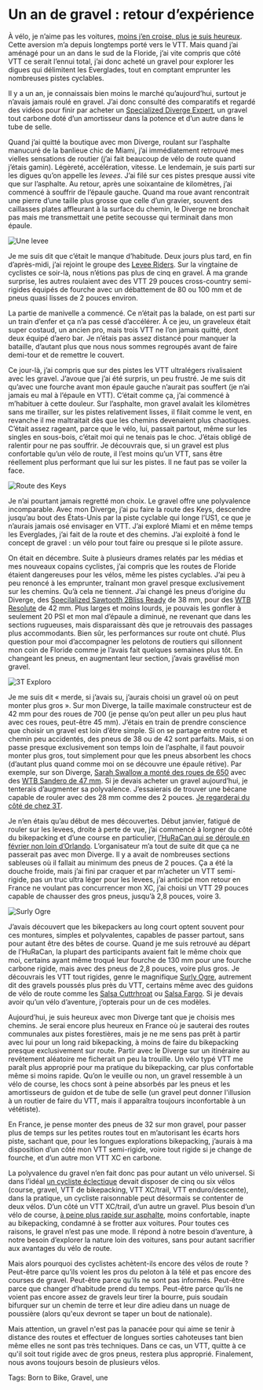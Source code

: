 # Un an de gravel : retour d’expérience

À vélo, je n’aime pas les voitures, [moins j’en croise, plus je suis heureux](https://tcrouzet.com/2019/03/18/ma-velosophie-et-ses-consequences-pratiques/). Cette aversion m’a depuis longtemps porté vers le VTT. Mais quand j’ai aménagé pour un an dans le sud de la Floride, j’ai vite compris que côté VTT ce serait l’ennui total, j’ai donc acheté un gravel pour explorer les digues qui délimitent les Everglades, tout en comptant emprunter les nombreuses pistes cyclables.<span id="more-51509"></span>

Il y a un an, je connaissais bien moins le marché qu’aujourd’hui, surtout je n’avais jamais roulé en gravel. J’ai donc consulté des comparatifs et regardé des vidéos pour finir par acheter un [Specialized Diverge Expert](https://www.specialized.com/us/en/mens-diverge-expert-x1/p/154313?color=227301-154313), un gravel tout carbone doté d’un amortisseur dans la potence et d’un autre dans le tube de selle.

Quand j’ai quitté la boutique avec mon Diverge, roulant sur l’asphalte manucuré de la banlieue chic de Miami, j’ai immédiatement retrouvé mes vielles sensations de routier (j’ai fait beaucoup de vélo de route quand j’étais gamin). Légèreté, accélération, vitesse. Le lendemain, je suis parti sur les digues qu’on appelle les *levees*. J’ai filé sur ces pistes presque aussi vite que sur l’asphalte. Au retour, après une soixantaine de kilomètres, j’ai commencé à souffrir de l’épaule gauche. Quand ma roue avant rencontrait une pierre d’une taille plus grosse que celle d’un gravier, souvent des caillasses plates affleurant à la surface du chemin, le Diverge ne bronchait pas mais me transmettait une petite secousse qui terminait dans mon épaule.

![Une levee](https://tcrouzet.comhttps://tcrouzet.com/images_tc/2019/05/IMG_4109-600x450.jpg)

Je me suis dit que c’était le manque d’habitude. Deux jours plus tard, en fin d’après-midi, j’ai rejoint le groupe des [Levee Riders](https://www.facebook.com/groups/520743391417034/). Sur la vingtaine de cyclistes ce soir-là, nous n’étions pas plus de cinq en gravel. À ma grande surprise, les autres roulaient avec des VTT 29 pouces cross-country semi-rigides équipés de fourche avec un débattement de 80 ou 100 mm et de pneus quasi lisses de 2 pouces environ.

La partie de manivelle a commencé. Ce n’était pas la balade, on est parti sur un train d’enfer et ça n’a pas cessé d’accélérer. À ce jeu, un graveleux était super costaud, un ancien pro, mais trois VTT ne l’on jamais quitté, dont deux équipé d’aero bar. Je n’étais pas assez distancé pour manquer la bataille, d’autant plus que nous nous sommes regroupés avant de faire demi-tour et de remettre le couvert.

Ce jour-là, j’ai compris que sur des pistes les VTT ultralégers rivalisaient avec les gravel. J’avoue que j’ai été surpris, un peu frustré. Je me suis dit qu’avec une fourche avant mon épaule gauche n’aurait pas souffert (je n’ai jamais eu mal à l’épaule en VTT). C’était comme ça, j’ai commencé à m’habituer à cette douleur. Sur l’asphalte, mon gravel avalait les kilomètres sans me tirailler, sur les pistes relativement lisses, il filait comme le vent, en revanche il me maltraitait dès que les chemins devenaient plus chaotiques. C’était assez rageant, parce que le vélo, lui, passait partout, même sur les singles en sous-bois, c’était moi qui ne tenais pas le choc. J’étais obligé de ralentir pour ne pas souffrir. Je découvrais que, si un gravel est plus confortable qu’un vélo de route, il l’est moins qu’un VTT, sans être réellement plus performant que lui sur les pistes. Il ne faut pas se voiler la face.

![Route des Keys](https://tcrouzet.comhttps://tcrouzet.com/images_tc/2019/05/keys-600x287.jpg)

Je n’ai pourtant jamais regretté mon choix. Le gravel offre une polyvalence incomparable. Avec mon Diverge, j’ai pu faire la route des Keys, descendre jusqu’au bout des États-Unis par la piste cyclable qui longe l’US1, ce que je n’aurais jamais osé envisager en VTT. J’ai exploré Miami et en même temps les Everglades, j’ai fait de la route et des chemins. J’ai exploité à fond le concept de gravel : un vélo pour tout faire ou presque si le pilote assure.

On était en décembre. Suite à plusieurs drames relatés par les médias et mes nouveaux copains cyclistes, j’ai compris que les routes de Floride étaient dangereuses pour les vélos, même les pistes cyclables. J’ai peu à peu renoncé à les emprunter, traînant mon gravel presque exclusivement sur les chemins. Qu’à cela ne tiennent. J’ai changé les pneus d’origine du Diverge, des [Specilalized Sawtooth 2Bliss Ready](https://www.specialized.com/CA/en/sawtooth-2bliss-ready/p/155300?color=228364-155300&gclid=CjwKCAjw2cTmBRAVEiwA8YMgzf_6dwz_VVXWrMzylHVsEY3gipIER4obHXEV_wpXakAF9VEgfdyNHhoC8D4QAvD_BwE) de 38 mm, pour des [WTB Resolute](https://www.wtb.com/products/resolute) de 42 mm. Plus larges et moins lourds, je pouvais les gonfler à seulement 20 PSI et mon mal d’épaule a diminué, ne revenant que dans les sections rugueuses, mais disparaissant dès que je retrouvais des passages plus accommodants. Bien sûr, les performances sur route ont chuté. Plus question pour moi d’accompagner les pelotons de routiers qui sillonnent mon coin de Floride comme je l’avais fait quelques semaines plus tôt. En changeant les pneus, en augmentant leur section, j’avais gravélisé mon gravel.

![3T Exploro](https://tcrouzet.comhttps://tcrouzet.com/images_tc/2019/05/exploro-600x338.jpg)

Je me suis dit « merde, si j’avais su, j’aurais choisi un gravel où on peut monter plus gros ». Sur mon Diverge, la taille maximale constructeur est de 42 mm pour des roues de 700 (je pense qu’on peut aller un peu plus haut avec ces roues, peut-être 45 mm). J’étais en train de prendre conscience que choisir un gravel est loin d’être simple. Si on se partage entre route et chemin peu accidentés, des pneus de 38 ou de 42 sont parfaits. Mais, si on passe presque exclusivement son temps loin de l’asphalte, il faut pouvoir monter plus gros, tout simplement pour que les pneus absorbent les chocs (d’autant plus quand comme moi on se découvre une épaule rétive). Par exemple, sur son Diverge, [Sarah Swallow a monté des roues de 650](https://theradavist.com/2019/04/sarah-swallows-s-works-diverge-has-been-pushed-to-the-verge/#1) avec des [WTB Sandero de 47 mm](https://www.wtb.com/products/sendero). Si je devais acheter un gravel aujourd’hui, je tenterais d’augmenter sa polyvalence. J’essaierais de trouver une bécane capable de rouler avec des 28 mm comme des 2 pouces. [Je regarderai du côté de chez 3T](https://www.3t.bike/en/products/bikes/new-exploro-flatmount-565.html).

Je n’en étais qu’au début de mes découvertes. Début janvier, fatigué de rouler sur les levees, droite à perte de vue, j’ai commencé à lorgner du côté du bikepacking et d’une course en particulier, [l’HuRaCan qui se déroule en février non loin d’Orlando](https://tcrouzet.com/2019/02/08/satori-a-lake-lindsay/). L’organisateur m’a tout de suite dit que ça ne passerait pas avec mon Diverge. Il y a avait de nombreuses sections sableuses où il fallait au minimum des pneus de 2 pouces. Ça a été la douche froide, mais j’ai fini par craquer et par m’acheter un VTT semi-rigide, pas un truc ultra léger pour les levees, j’ai anticipé mon retour en France ne voulant pas concurrencer mon XC, j’ai choisi un VTT 29 pouces capable de chausser des gros pneus, jusqu’à 2,8 pouces, voire 3.

![Surly Ogre](https://tcrouzet.comhttps://tcrouzet.com/images_tc/2019/05/surly-600x405.jpg)

J’avais découvert que les bikepackers au long court optent souvent pour ces montures, simples et polyvalentes, capables de passer partout, sans pour autant être des bêtes de course. Quand je me suis retrouvé au départ de l’HuRaCan, la plupart des participants avaient fait le même choix que moi, certains ayant même troqué leur fourche de 130 mm pour une fourche carbone rigide, mais avec des pneus de 2,8 pouces, voire plus gros. Je découvrais les VTT tout rigides, genre le magnifique [Surly Ogre](https://surlybikes.com/bikes/ogre), autrement dit des gravels poussés plus près du VTT, certains même avec des guidons de vélo de route comme les [Salsa Cuttrhroat](https://salsacycles.com/bikes/cutthroat/2019_cutthroat_force_1) ou [Salsa Fargo](https://salsacycles.com/bikes/fargo/2019_fargo_apex_1). Si je devais avoir qu’un vélo d’aventure, j’opterais pour un de ces modèles.

Aujourd’hui, je suis heureux avec mon Diverge tant que je choisis mes chemins. Je serai encore plus heureux en France où je sauterai des routes communales aux pistes forestières, mais je ne me sens pas prêt à partir avec lui pour un long raid bikepacking, à moins de faire du bikepacking presque exclusivement sur route. Partir avec le Diverge sur un itinéraire au revêtement aléatoire me ficherait un peu la trouille. Un vélo typé VTT me paraît plus approprié pour ma pratique du bikepacking, car plus confortable même si moins rapide. Qu’on le veuille ou non, un gravel ressemble à un vélo de course, les chocs sont à peine absorbés par les pneus et les amortisseurs de guidon et de tube de selle (un gravel peut donner l'illusion à un routier de faire du VTT, mais il apparaîtra toujours inconfortable à un vététiste).

En France, je pense monter des pneus de 32 sur mon gravel, pour passer plus de temps sur les petites routes tout en m’autorisant les écarts hors piste, sachant que, pour les longues explorations bikepacking, j’aurais à ma disposition d’un côté mon VTT semi-rigide, voire tout rigide si je change de fourche, et d’un autre mon VTT XC en carbone.

La polyvalence du gravel n’en fait donc pas pour autant un vélo universel. Si dans l’idéal [un cycliste éclectique](https://tcrouzet.com/2018/12/26/le-cycliste-eclectique/) devait disposer de cinq ou six vélos (course, gravel, VTT de bikepacking, VTT XC/trail, VTT enduro/descente), dans la pratique, un cycliste raisonnable peut désormais se contenter de deux vélos. D’un côté un VTT XC/trail, d’un autre un gravel. Plus besoin d’un vélo de course, [à peine plus rapide sur asphalte](https://www.youtube.com/watch?v=Kr7u9hgUKJs), moins confortable, inapte au bikepacking, condamné à se frotter aux voitures. Pour toutes ces raisons, le gravel n’est pas une mode. Il répond à notre besoin d’aventure, à notre besoin d’explorer la nature loin des voitures, sans pour autant sacrifier aux avantages du vélo de route.

Mais alors pourquoi des cyclistes achètent-ils encore des vélos de route ? Peut-être parce qu’ils voient les pros du peloton à la télé et pas encore des courses de gravel. Peut-être parce qu’ils ne sont pas informés. Peut-être parce que changer d’habitude prend du temps. Peut-être parce qu’ils ne voient pas encore assez de gravels leur tirer la bourre, puis soudain bifurquer sur un chemin de terre et leur dire adieu dans un nuage de poussière (alors qu'eux devront se taper un bout de nationale).

Mais attention, un gravel n'est pas la panacée pour qui aime se tenir à distance des routes et effectuer de longues sorties cahoteuses tant bien même elles ne sont pas très techniques. Dans ce cas, un VTT, quitte à ce qu'il soit tout rigide avec de gros pneus, restera plus approprié. Finalement, nous avons toujours besoin de plusieurs vélos.

Tags: Born to Bike, Gravel, une